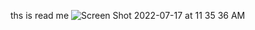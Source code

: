 ths is read me
![Screen Shot 2022-07-17 at 11 35 36 AM](https://user-images.githubusercontent.com/59405316/179405692-89b2c95f-8023-4a6f-bd41-dba3b802b6a5.png)
